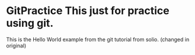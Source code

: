 GitPractice
This just for practice using git.
===========
This is the Hello World example from the git tutorial from solio.
(changed in original)

